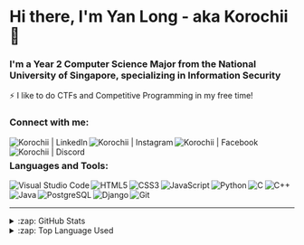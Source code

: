 # Hi there, I'm Yan Long - aka Korochii 👋

### I'm a Year 2 Computer Science Major from the National University of Singapore, specializing in Information Security

⚡ I like to do CTFs and Competitive Programming in my free time!

### Connect with me:

[<img align="left" alt="Korochii | LinkedIn"  src="https://img.shields.io/badge/LinkedIn-0077B5?style=for-the-badge&logo=linkedin&logoColor=white" />][linkedin]
[<img align="left" alt="Korochii | Instagram"  src="https://img.shields.io/badge/Instagram-E4405F?style=for-the-badge&logo=instagram&logoColor=white" />][instagram]
[<img align="left" alt="Korochii | Facebook"  src="https://img.shields.io/badge/Facebook-1877F2?style=for-the-badge&logo=facebook&logoColor=white" />][facebook]
[<img align="left" alt="Korochii | Discord"  src="https://img.shields.io/badge/Discord-7289DA?style=for-the-badge&logo=discord&logoColor=white" />][discord]

<br />

### Languages and Tools:

<img align="left" alt="Visual Studio Code"  src="https://img.shields.io/badge/Visual_Studio_Code-0078D4?style=for-the-badge&logo=visual%20studio%20code&logoColor=white" />
<img align="left" alt="HTML5"  src="https://img.shields.io/badge/HTML5-E34F26?style=for-the-badge&logo=html5&logoColor=white" />
<img align="left" alt="CSS3"  src="https://img.shields.io/badge/CSS3-1572B6?style=for-the-badge&logo=css3&logoColor=white" />
<img align="left" alt="JavaScript"  src="https://img.shields.io/badge/JavaScript-F7DF1E?style=for-the-badge&logo=javascript&logoColor=black" />
<img align="left" alt="Python"  src="https://img.shields.io/badge/Python-3776AB?style=for-the-badge&logo=python&logoColor=white" />
<img align="left" alt="C"  src="https://img.shields.io/badge/C-00599C?style=for-the-badge&logo=c&logoColor=white" />
<img align="left" alt="C++"  src="https://img.shields.io/badge/C%2B%2B-00599C?style=for-the-badge&logo=c%2B%2B&logoColor=white" />
<img align="left" alt="Java"  src="https://img.shields.io/badge/Java-ED8B00?style=for-the-badge&logo=java&logoColor=white" />
<img align="left" alt="PostgreSQL" src="https://img.shields.io/badge/PostgreSQL-316192?style=for-the-badge&logo=postgresql&logoColor=white" />
<img align="left" alt="Django"  src="https://img.shields.io/badge/Django-092E20?style=for-the-badge&logo=django&logoColor=white" />
<img align="left" alt="Git"  src="https://img.shields.io/badge/Git-F05032?style=for-the-badge&logo=git&logoColor=white" />


<br />
<br />

---

<details>
  <summary>:zap: GitHub Stats</summary>

  <img align="left" alt="Korochii's GitHub Stats" src="https://github-readme-stats.codestackr.vercel.app/api?username=Korochii&show_icons=true&hide_border=true&count_private=true" />

</details>

<details>
  <summary>:zap: Top Language Used</summary>

  [![Top Langs](https://github-readme-stats.vercel.app/api/top-langs/?username=Korochii)](https://github.com/Korochii/github-readme-stats)

</details>


[instagram]: https://instagram.com/yanlonggg/
[linkedin]: https://www.linkedin.com/in/yan-long-terng-38424412a
[facebook]: https://www.facebook.com/terng.yanlong/
[discord]: https://discordapp.com/users/Korochi
